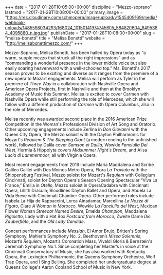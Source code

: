 +++
date = "2017-01-28T10:05:00+00:00"
discipline = "Mezzo-soprano"
lastmod = "2017-01-28T10:08:00+00:00"
primary_image = "https://res.cloudinary.com/schmopera/image/upload/v1545409169/media/webhook-uploads/1485598034293/168024_10150141974745605_584820604_8495384_4095880_n.jpg.jpg"
publishDate = "2017-01-28T10:08:00+00:00"
slug = "melisa-bonetti"
title = "Melisa Bonetti"
website = "http://melisabonettimezzo.com/"
+++

Mezzo-Soprano, Melisa Bonetti, has been hailed by Opera today as “a warm, supple mezzo that struck all the right impressions” and as “commanding a wonderful presence in the lower middle voice but also easily soaring heavenward with a well-schooled top.” Ms. Bonetti's 2017 season proves to be exciting and diverse as it ranges from the premiere of a new opera to Mozart engagements. Melisa will perform as Tyler in the premiere of *Three Way* in a collaboration with Nashville Opera and American Opera Projects, first in Nashville and then at the Brooklyn Academy of Music this Summer. Melisa is excited to cover Carmen with Nashville Opera while still performing the role of Mercedes, which she will follow with a different production of *Carmen* with Opera Columbus, also in the role of Mercedes. 

Melisa recently was awarded second place in the 2016 American Prize Competition in the Woman's Professional Division of Art Song and Oratorio. Other upcoming engagements include Zerlina in *Don Giovanni* with the Queen City Opera, the Mezzo soloist with the Dayton Philharmonic for Mozart's *Requiem* & *The Sleeping Giant* (a modern ending to the unfinished work), followed by Dalila cover *Samson et Dalila*, Wowkle *Fanciulla Del West*, Hermia & Hippolyta covers *Midsummer Night's Dream*, and Alisa *Lucia di Lammermoor*, all with Virginia Opera. 

Most recent engagements from 2016 include Maria Maddalena and Scribe Galileo Galilei with Des Moines Metro Opera, Flora *La Traviata* with the Shippensburg Festival, Mezzo soloist for Mozart's *Requiem* with Collegium Cincinnati, soloist for Dayton Opera's Season Opening Spectacular “Viva La France,” Emilia in *Otello*, Mezzo soloist in OperaCadabra with Cincinnati Opera, Lillith Dracula; Bloodlines Dayton Ballet and Opera, and Abuela La Vida Breve with Cincinnati Chamber Opera. Other performed roles include Isabela La Hija de Rappaccini, Lorca Ainadamar, Marcellina *Le Nozze di Figaro*, Clare *A Woman in Morocco*, Wowkle *La Fanciulla del West*, Mexican Flower Woman *Streecar Named Desire*, Emelda *Champion*, Maddalena *Rigoletto*, Lady with a Hat Box *Postcard from Morocco*, Zweite Dame *Die Zauberflöte*, and the *Old Lady Candide*. 

Concert performances include *Messiah*, El Amor Brujo, Britten's Spring Symphony, Mahler's Symphony No. 2, Beethoven’s *Missa Solemnis*, Mozart’s *Requiem*, Mozart’s Coronation Mass, Vivaldi Gloria & Bernstein's Jeremiah Symphony No.1. Since completing her Master’s in voice at the Cincinnati Conservatory of Music, she has also worked with Kentucky Opera, the Lexington Philharmonic, the Queens Symphony Orchestra, Wolf Trap Opera, and I Sing Beijing. She completed her undergraduate degree at Queens College's Aaron Copland School of Music in New York.
